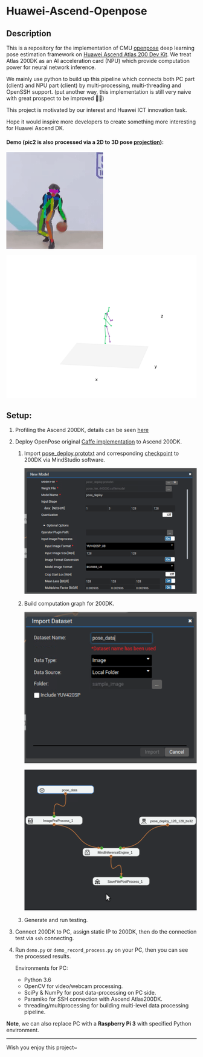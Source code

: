# Huawei-Ascend-Openpose

## Description

This is a repository for the implementation of CMU [openpose]() deep learning pose estimation framework on [Huawei Ascend Atlas 200 Dev Kit](). We treat Atlas 200DK as an AI acceleration card (NPU) which provide computation power for neural network inference.

We mainly use python to build up this pipeline which connects both PC part (client) and NPU part (client) by multi-processing, multi-threading and OpenSSH support. (put another way, this implementation is still very naive with great prospect to be improved 🐱‍👓)

This project is motivated by our interest and Huawei ICT innovation task. 

Hope it would inspire more developers to create something more interesting for Huawei Ascend DK.

####  Demo (pic2 is also processed via a 2D to 3D pose [projection](<https://github.com/miu200521358/3d-pose-baseline-vmd>)):

![](figures/Demo.gif)

![](figures/movie_smoothing.gif)

## Setup:

1. Profiling the Ascend 200DK, details can be seen [here](<https://www.huawei.com/minisite/ascend/cn/>)

2. Deploy OpenPose original [Caffe implementation](<https://github.com/ZheC/Realtime_Multi-Person_Pose_Estimation>) to Ascend 200DK.

   1. Import [pose_deploy.prototxt](https://github.com/ZheC/Realtime_Multi-Person_Pose_Estimation/blob/master/model/_trained_COCO/pose_deploy.prototxt) and corresponding [checkpoint](http://posefs1.perception.cs.cmu.edu/Users/ZheCao/pose_iter_440000.caffemodel) to 200DK via MindStudio software.

      ![](figures/mind_model.png)

   2. Build computation graph for 200DK. 

      ![](figures/mind_dataset.png)

      ![](figures/mind_graph.png)

   3. Generate and run testing.

3. Connect 200DK to PC, assign static IP to 200DK, then do the connection test via `ssh` connecting.

4. Run `demo.py`  or `demo_record_process.py` on your PC, then you can see the processed results. 

   Environments for PC:

   *  Python 3.6
   * OpenCV for video/webcam processing.
   * SciPy & NumPy for post data-processing on PC side.
   * Paramiko for SSH connection with Ascend Atlas200DK.
   * threading/multiprocessing for building multi-level data processing pipeline.

 **Note**,  we can also replace PC with a **Raspberry Pi 3** with specified Python environment.

----------------------

Wish you enjoy this project~

 